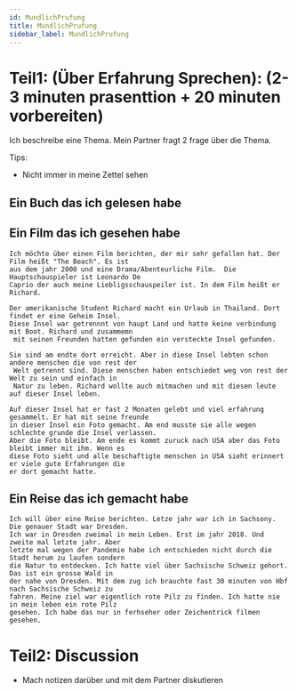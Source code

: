 ```yaml
---
id: MundlichPrufung
title: MundlichPrufung
sidebar_label: MundlichPrufung
---
```


# Teil1: (Über Erfahrung Sprechen): (2-3 minuten prasenttion + 20 minuten vorbereiten)

Ich beschreibe eine Thema. Mein Partner fragt 2 frage über die Thema.

Tips:

- Nicht immer in meine Zettel sehen

## Ein Buch das ich gelesen habe

## Ein Film das ich gesehen habe

```text
Ich möchte über einen Film berichten, der mir sehr gefallen hat. Der Film heißt "The Beach". Es ist
aus dem jahr 2000 und eine Drama/Abenteurliche Film.  Die Hauptschauspieler ist Leonardo De
Caprio der auch meine Liebligsschauspeiler ist. In dem Film heißt er Richard.

Der amerikanische Student Richard macht ein Urlaub in Thailand. Dort findet er eine Geheim Insel.
Diese Insel war getrennnt von haupt Land und hatte keine verbindung mit Boot. Richard und zusammemn
 mit seinen Freunden hatten gefunden ein versteckte Insel gefunden.

Sie sind am endte dort erreicht. Aber in diese Insel lebten schon andere menschen die von rest der
 Welt getrennt sind. Diese menschen haben entschiedet weg von rest der Welt zu sein und einfach in
 Natur zu leben. Richard wollte auch mitmachen und mit diesen leute auf dieser Insel leben.

Auf dieser Insel hat er fast 2 Monaten gelebt und viel erfahrung gesammelt. Er hat mit seine freunde
in dieser Insel ein Foto gemacht. Am end musste sie alle wegen schlechte grunde die Insel verlassen.
Aber die Foto bleibt. Am ende es kommt zuruck nach USA aber das Foto bleibt immer mit ihm. Wenn es
diese Foto sieht und alle beschaftigte menschen in USA sieht erinnert er viele gute Erfahrungen die
er dort gemacht hatte.
```

## Ein Reise das ich gemacht habe

```text
Ich will über eine Reise berichten. Letze jahr war ich in Sachsony. Die genauer Stadt war Dresden.
Ich war in Dresden zweimal in mein Leben. Erst im jahr 2018. Und zweite mal letzte jahr. Aber
letzte mal wegen der Pandemie habe ich entschieden nicht durch die Stadt herum zu laufen sondern
die Natur to entdecken. Ich hatte viel über Sachsische Schweiz gehort. Das ist ein grosse Wald in
der nahe von Dresden. Mit dem zug ich brauchte fast 30 minuten von Hbf nach Sachsische Schweiz zu
fahren. Meine ziel war eigentlich rote Pilz zu finden. Ich hatte nie in mein leben ein rote Pilz
gesehen. Ich habe das nur in ferhseher oder Zeichentrick filmen gesehen.
```

# Teil2: Discussion

- Mach notizen darüber und mit dem Partner diskutieren
